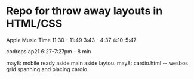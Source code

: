 # Repo for throw away layouts in HTML/CSS


Apple Music Time
11:30 - 11:49
3:43 - 4:37
4:10-5:47

codrops
ap21 6:27-7:27pm
    - 8 min

may8: mobile ready aside main aside laytou.
may8: cardio.html -- wesbos grid spanning and placing cardio.